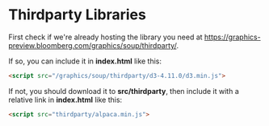 # Thirdparty Libraries

First check if we're already hosting the library you need at https://graphics-preview.bloomberg.com/graphics/soup/thirdparty/.

If so, you can include it in **index.html** like this:
```html
<script src="/graphics/soup/thirdparty/d3-4.11.0/d3.min.js">
```

If not, you should download it to **src/thirdparty**, then include it with a relative link in **index.html** like this:
```html
<script src="thirdparty/alpaca.min.js">
```
